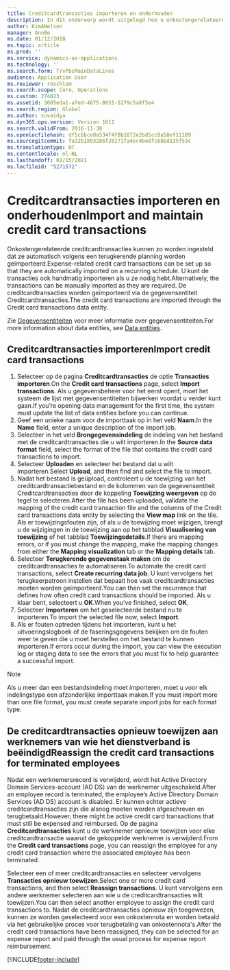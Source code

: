 ```yaml
---
title: Creditcardtransacties importeren en onderhouden
description: In dit onderwerp wordt uitgelegd hoe u onkostengerelateerde creditcardtransacties importeert en onderhoudt. Deze transacties kunnen zo worden ingesteld dat ze automatisch worden geïmporteerd volgens een periodiek schema, of ze kunnen handmatig worden geïmporteerd als ze nodig zijn.
author: KimANelson
manager: AnnBe
ms.date: 01/12/2018
ms.topic: article
ms.prod: ''
ms.service: dynamics-ax-applications
ms.technology: ''
ms.search.form: TrvPbsMainDataLines
audience: Application User
ms.reviewer: roschlom
ms.search.scope: Core, Operations
ms.custom: 274023
ms.assetid: 3605eda1-a7ed-4675-8031-5279c5a8f5e4
ms.search.region: Global
ms.author: suvaidya
ms.dyn365.ops.version: Version 1611
ms.search.validFrom: 2016-11-30
ms.openlocfilehash: df5c6bce8a534f4f8b1872e2bd5cc8a58ef11189
ms.sourcegitcommit: fa32b1893286f20271fa4ec4be8fc68bd135f53c
ms.translationtype: HT
ms.contentlocale: nl-NL
ms.lasthandoff: 02/15/2021
ms.locfileid: "5271572"
---
```

# <a name="import-and-maintain-credit-card-transactions"></a><span data-ttu-id="fbaaf-104">Creditcardtransacties importeren en onderhouden</span><span class="sxs-lookup"><span data-stu-id="fbaaf-104">Import and maintain credit card transactions</span></span>

<span data-ttu-id="fbaaf-105">Onkostengerelateerde creditcardtransacties kunnen zo worden ingesteld dat ze automatisch volgens een terugkerende planning worden geïmporteerd.</span><span class="sxs-lookup"><span data-stu-id="fbaaf-105">Expense-related credit card transactions can be set up so that they are automatically imported on a recurring schedule.</span></span> <span data-ttu-id="fbaaf-106">U kunt de transacties ook handmatig importeren als u ze nodig hebt.</span><span class="sxs-lookup"><span data-stu-id="fbaaf-106">Alternatively, the transactions can be manually imported as they are required.</span></span> <span data-ttu-id="fbaaf-107">De creditcardtransacties worden geïmporteerd via de gegevensentiteit Creditcardtransacties.</span><span class="sxs-lookup"><span data-stu-id="fbaaf-107">The credit card transactions are imported through the Credit card transactions data entity.</span></span>

<span data-ttu-id="fbaaf-108">Zie [Gegevensentiteiten](https://docs.microsoft.com/dynamics365/fin-ops-core/dev-itpro/data-entities/data-entities) voor meer informatie over gegevensentiteiten.</span><span class="sxs-lookup"><span data-stu-id="fbaaf-108">For more information about data entities, see [Data entities](https://docs.microsoft.com/dynamics365/fin-ops-core/dev-itpro/data-entities/data-entities).</span></span>

## <a name="import-credit-card-transactions"></a><span data-ttu-id="fbaaf-109">Creditcardtransacties importeren</span><span class="sxs-lookup"><span data-stu-id="fbaaf-109">Import credit card transactions</span></span>

1. <span data-ttu-id="fbaaf-110">Selecteer op de pagina **Creditcardtransacties** de optie **Transacties importeren**.</span><span class="sxs-lookup"><span data-stu-id="fbaaf-110">On the **Credit card transactions** page, select **Import transactions**.</span></span> <span data-ttu-id="fbaaf-111">Als u gegevensbeheer voor het eerst opent, moet het systeem de lijst met gegevensentiteiten bijwerken voordat u verder kunt gaan.</span><span class="sxs-lookup"><span data-stu-id="fbaaf-111">If you’re opening data management for the first time, the system must update the list of data entities before you can continue.</span></span>
2. <span data-ttu-id="fbaaf-112">Geef een unieke naam voor de importtaak op in het veld **Naam**.</span><span class="sxs-lookup"><span data-stu-id="fbaaf-112">In the **Name** field, enter a unique description of the import job.</span></span>
3. <span data-ttu-id="fbaaf-113">Selecteer in het veld **Brongegevensindeling** de indeling van het bestand met de creditcardtransacties die u wilt importeren.</span><span class="sxs-lookup"><span data-stu-id="fbaaf-113">In the **Source data format** field, select the format of the file that contains the credit card transactions to import.</span></span>
4. <span data-ttu-id="fbaaf-114">Selecteer **Uploaden** en selecteer het bestand dat u wilt importeren.</span><span class="sxs-lookup"><span data-stu-id="fbaaf-114">Select **Upload**, and then find and select the file to import.</span></span>
5. <span data-ttu-id="fbaaf-115">Nadat het bestand is geüpload, controleert u de toewijzing van het creditcardtransactiebestand en de kolommen van de gegevensentiteit Creditcardtransacties door de koppeling **Toewijzing weergeven** op de tegel te selecteren.</span><span class="sxs-lookup"><span data-stu-id="fbaaf-115">After the file has been uploaded, validate the mapping of the credit card transaction file and the columns of the Credit card transactions data entity by selecting the **View map** link on the tile.</span></span> <span data-ttu-id="fbaaf-116">Als er toewijzingsfouten zijn, of als u de toewijzing moet wijzigen, brengt u de wijzigingen in de toewijzing aan op het tabblad **Visualisering van toewijzing** of het tabblad **Toewijzingsdetails**.</span><span class="sxs-lookup"><span data-stu-id="fbaaf-116">If there are mapping errors, or if you must change the mapping, make the mapping changes from either the **Mapping visualization** tab or the **Mapping details** tab.</span></span>
6. <span data-ttu-id="fbaaf-117">Selecteer **Terugkerende gegevenstaak maken** om de creditcardtransacties te automatiseren.</span><span class="sxs-lookup"><span data-stu-id="fbaaf-117">To automate the credit card transactions, select **Create recurring data job**.</span></span> <span data-ttu-id="fbaaf-118">U kunt vervolgens het terugkeerpatroon instellen dat bepaalt hoe vaak creditcardtransacties moeten worden geïmporteerd.</span><span class="sxs-lookup"><span data-stu-id="fbaaf-118">You can then set the recurrence that defines how often credit card transactions should be imported.</span></span> <span data-ttu-id="fbaaf-119">Als u klaar bent, selecteert u **OK**.</span><span class="sxs-lookup"><span data-stu-id="fbaaf-119">When you’ve finished, select **OK**.</span></span>
7. <span data-ttu-id="fbaaf-120">Selecteer **Importeren** om het geselecteerde bestand nu te importeren.</span><span class="sxs-lookup"><span data-stu-id="fbaaf-120">To import the selected file now, select **Import**.</span></span>
8. <span data-ttu-id="fbaaf-121">Als er fouten optreden tijdens het importeren, kunt u het uitvoeringslogboek of de faseringsgegevens bekijken om de fouten weer te geven die u moet herstellen om het bestand te kunnen importeren.</span><span class="sxs-lookup"><span data-stu-id="fbaaf-121">If errors occur during the import, you can view the execution log or staging data to see the errors that you must fix to help guarantee a successful import.</span></span>

> [!NOTE]
> <span data-ttu-id="fbaaf-122">Als u meer dan een bestandsindeling moet importeren, moet u voor elk indelingstype een afzonderlijke importtaak maken.</span><span class="sxs-lookup"><span data-stu-id="fbaaf-122">If you must import more than one file format, you must create separate import jobs for each format type.</span></span>

## <a name="reassign-the-credit-card-transactions-for-terminated-employees"></a><span data-ttu-id="fbaaf-123">De creditcardtransacties opnieuw toewijzen aan werknemers van wie het dienstverband is beëindigd</span><span class="sxs-lookup"><span data-stu-id="fbaaf-123">Reassign the credit card transactions for terminated employees</span></span>

<span data-ttu-id="fbaaf-124">Nadat een werknemersrecord is verwijderd, wordt het Active Directory Domain Services-account (AD DS) van de werknemer uitgeschakeld.</span><span class="sxs-lookup"><span data-stu-id="fbaaf-124">After an employee record is terminated, the employee’s Active Directory Domain Services (AD DS) account is disabled.</span></span> <span data-ttu-id="fbaaf-125">Er kunnen echter actieve creditcardtransacties zijn die alsnog moeten worden afgeschreven en terugbetaald.</span><span class="sxs-lookup"><span data-stu-id="fbaaf-125">However, there might be active credit card transactions that must still be expensed and reimbursed.</span></span> <span data-ttu-id="fbaaf-126">Op de pagina **Creditcardtransacties** kunt u de werknemer opnieuw toewijzen voor elke creditcardtransactie waaruit de gekoppelde werknemer is verwijderd.</span><span class="sxs-lookup"><span data-stu-id="fbaaf-126">From the **Credit card transactions** page, you can reassign the employee for any credit card transaction where the associated employee has been terminated.</span></span>

<span data-ttu-id="fbaaf-127">Selecteer een of meer creditcardtransacties en selecteer vervolgens **Transacties opnieuw toewijzen**.</span><span class="sxs-lookup"><span data-stu-id="fbaaf-127">Select one or more credit card transactions, and then select **Reassign transactions**.</span></span> <span data-ttu-id="fbaaf-128">U kunt vervolgens een andere werknemer selecteren aan wie u de creditcardtransacties wilt toewijzen.</span><span class="sxs-lookup"><span data-stu-id="fbaaf-128">You can then select another employee to assign the credit card transactions to.</span></span> <span data-ttu-id="fbaaf-129">Nadat de creditcardtransacties opnieuw zijn toegewezen, kunnen ze worden geselecteerd voor een onkostennota en worden betaald via het gebruikelijke proces voor terugbetaling van onkostennota's.</span><span class="sxs-lookup"><span data-stu-id="fbaaf-129">After the credit card transactions have been reassigned, they can be selected for an expense report and paid through the usual process for expense report reimbursement.</span></span>


[!INCLUDE[footer-include](../includes/footer-banner.md)]